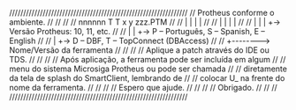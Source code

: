 ////////////////////////////////////////////////////////////////
// Protheus conforme o ambiente.                              //
//                                                            //
//   nnnnnn T T x y zzz.PTM                                   //
//     |        | |  |                                        //
//     |        | |  |                                        //
//     |        | |  +-> Versão Protheus: 10, 11, etc.        //
//     |        | +-> P – Português, S – Spanish, E – English //
//     |        +-> D – DBF, T – TopConnect (DBAccess)        //
//     +--------> Nome/Versão da ferramenta                   //
//                                                            //
// Aplique a patch através do IDE ou TDS.                     //
//                                                            //
// Após aplicação,  a ferramenta pode  ser incluída  em algum //
// menu  do sistema  Microsiga Protheus  ou pode  ser chamada //
// diretamente da tela de splash do SmartClient, lembrando de //
// colocar U_ na frente do nome da ferramenta.                //
//                                                            //
// Espero que ajude.                                          //
//                                                            //
// Obrigado.                                                  //
//                                                            //
////////////////////////////////////////////////////////////////
